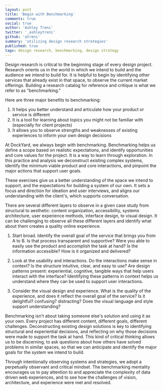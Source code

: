 ```yaml
---
layout: post
title: 'Begin with Benchmarking'
comments: true
social: true
author: 'Ashley Treni'
twitter: '_ashleytreni'
github: 'atreni'
summary: 'utilizing design research strategies'
published: true
tags: design research, benchmarking, design strategy
---
```


Design research is critical to the beginning stage of every design project. Research orients us in the world in which we intend to build and the audience we intend to build for. It is helpful to begin by identifying other services that already exist in that space, to observe the current market offerings. Building a research catalog for reference and critique is what we refer to as "benchmarking."

Here are three major benefits to benchmarking:

1. It helps you better understand and articulate how your product or service is different
2. It is a tool for learning about topics you might not be familiar with (especially for client projects)
3. It allows you to observe strengths and weaknesses of existing experiences to inform your own design decisions

At DockYard, we always begin with benchmarking. Benchmarking helps us define a scope based on realistic expectations, and identify opportunities and core values for the project. It is a way to learn through exploration. In this practice and analysis we deconstruct existing complex systems, identify the minimum viable product and core interactions, and pinpoint the major actions that support user goals. 

These exercises give us a better understanding of the space we intend to support, and the expectations for building a system of our own. It sets a focus and direction for ideation and user interviews, and aligns our understanding with the client's, which supports conversation.

There are several different layers to observe in a given case study from structural to aesthetic: content organization, accessibility, systems architecture, user experience methods, interface design, to visual design. It can be challenging to observe all these different layers and identify what about them creates a quality online experience.

1. Start broad. Identify the overall goal of the service that brings you from A to B. Is that process transparent and supportive? Were you able to easily use the product and accomplish the task at hand? Is the information accessible? How is it organized and delivered?

2. Look at the usability and interactions. Do the interactions make sense in context? Is the structure intuitive, clear, and easy to use? Are design patterns present: experiential, cognitive, tangible ways that help users interact with the interface? Identifying these patterns in context helps us understand where they can be used to support user interactions.

3. Consider the visual design and experience. What is the quality of the experience, and does it reflect the overall goal of the service? Is it delightful? confusing? distracting? Does the visual language and style support understanding?


Benchmarking isn't about taking someone else's solution and using it as your own. Every project has different content, different goals, different challenges. Deconstructing existing design solutions is key to identifying structural and experiential decisions, and reflecting on why those decisions were made to support the task at hand. This kind of critical thinking allows us to be discerning, to ask questions about how others have solved problems in similar spaces, so that we can anticipate and identify the major goals for the system we intend to build.

Through intentionally observing systems and strategies, we adopt a perpetually observant and critical mindset. The benchmarking mentality encourages us to pay attention to and appreciate the complexity of data driven web experiences, and to see how the challenges of vision, architecture, and experience were met and resolved.
